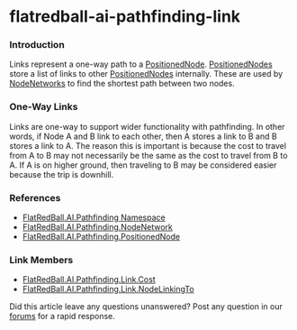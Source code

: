 # flatredball-ai-pathfinding-link

### Introduction

Links represent a one-way path to a [PositionedNode](../../../../../../frb/docs/index.php). [PositionedNodes](../../../../../../frb/docs/index.php) store a list of links to other [PositionedNodes](../../../../../../frb/docs/index.php) internally. These are used by [NodeNetworks](../../../../../../frb/docs/index.php) to find the shortest path between two nodes.

### One-Way Links

Links are one-way to support wider functionality with pathfinding. In other words, if Node A and B link to each other, then A stores a link to B and B stores a link to A. The reason this is important is because the cost to travel from A to B may not necessarily be the same as the cost to travel from B to A. If A is on higher ground, then traveling to B may be considered easier because the trip is downhill.

### References

* [FlatRedBall.AI.Pathfinding Namespace](../../../../../../frb/docs/index.php)
* [FlatRedBall.AI.Pathfinding.NodeNetwork](../../../../../../frb/docs/index.php)
* [FlatRedBall.AI.Pathfinding.PositionedNode](../../../../../../frb/docs/index.php)

### Link Members

* [FlatRedBall.AI.Pathfinding.Link.Cost](../../../../../../frb/docs/index.php)
* [FlatRedBall.AI.Pathfinding.Link.NodeLinkingTo](../../../../../../frb/docs/index.php)

Did this article leave any questions unanswered? Post any question in our [forums](../../../../../../frb/forum.md) for a rapid response.

